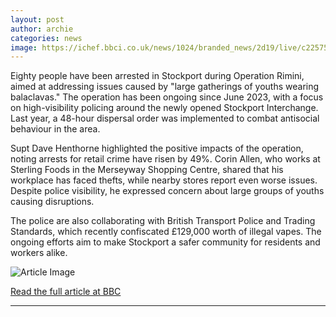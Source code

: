```yaml
---
layout: post
author: archie
categories: news
image: https://ichef.bbci.co.uk/news/1024/branded_news/2d19/live/c2257500-8337-11f0-8ded-85867f31a902.jpg
---
```

Eighty people have been arrested in Stockport during Operation Rimini, aimed at addressing issues caused by "large gatherings of youths wearing balaclavas." The operation has been ongoing since June 2023, with a focus on high-visibility policing around the newly opened Stockport Interchange. Last year, a 48-hour dispersal order was implemented to combat antisocial behaviour in the area. 

Supt Dave Henthorne highlighted the positive impacts of the operation, noting arrests for retail crime have risen by 49%. Corin Allen, who works at Sterling Foods in the Merseyway Shopping Centre, shared that his workplace has faced thefts, while nearby stores report even worse issues. Despite police visibility, he expressed concern about large groups of youths causing disruptions.

The police are also collaborating with British Transport Police and Trading Standards, which recently confiscated £129,000 worth of illegal vapes. The ongoing efforts aim to make Stockport a safer community for residents and workers alike.

![Article Image](https://ichef.bbci.co.uk/news/1024/branded_news/2d19/live/c2257500-8337-11f0-8ded-85867f31a902.jpg)

[Read the full article at BBC](https://www.bbc.com/news/articles/c4g052xedleo?at_medium=RSS&at_campaign=rss)

---
